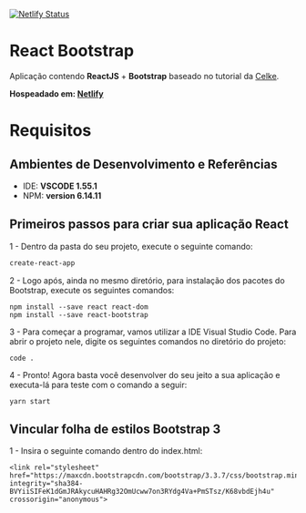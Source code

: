 

[![Netlify Status](https://api.netlify.com/api/v1/badges/0cbdee6c-641b-48f4-ac2a-1a7648fdbd0f/deploy-status)](https://app.netlify.com/sites/react-bootstrap777/deploys)

# React Bootstrap
Aplicação contendo **ReactJS** + **Bootstrap** baseado no tutorial da [Celke](https://celke.com.br/artigo/como-integrar-o-react-com-bootstrap).

**Hospeadado em: [Netlify](https://react-bootstrap777.netlify.app/)**

# Requisitos


## **Ambientes de Desenvolvimento e Referências**

* IDE:    **VSCODE 1.55.1**
* NPM:    **version 6.14.11**


## Primeiros passos para criar sua aplicação React

1 - Dentro da pasta do seu projeto, execute o seguinte comando: 
```sh
create-react-app
```

2 - Logo após, ainda no mesmo diretório, para instalação dos pacotes do Bootstrap, execute os seguintes comandos:
```
npm install --save react react-dom
npm install --save react-bootstrap
````

3 - Para começar a programar, vamos utilizar a IDE Visual Studio Code. Para abrir o projeto nele, digite os seguintes comandos no diretório do projeto:
```
code .
````

4 - Pronto! Agora basta você desenvolver do seu jeito a sua aplicação e executa-lá para teste com o comando a seguir:
```
yarn start
````


## Vincular folha de estilos Bootstrap 3

1 - Insira o seguinte comando dentro do index.html:
```
<link rel="stylesheet" href="https://maxcdn.bootstrapcdn.com/bootstrap/3.3.7/css/bootstrap.min.css" integrity="sha384-BVYiiSIFeK1dGmJRAkycuHAHRg32OmUcww7on3RYdg4Va+PmSTsz/K68vbdEjh4u" crossorigin="anonymous">
```
